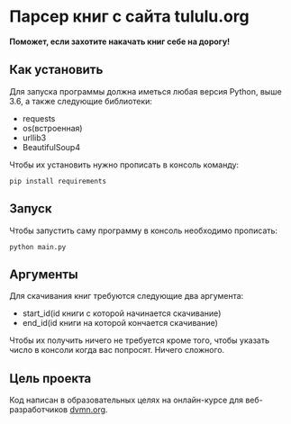 # Парсер книг с сайта tululu.org
 **Поможет, если захотите накачать книг себе на дорогу!**

## Как установить
Для запуска программы должна иметься любая версия Python, выше 3.6, а также следующие библиотеки:
- requests
- os(встроенная)
- urllib3
- BeautifulSoup4

Чтобы их установить нужно прописать в консоль команду:
```
pip install requirements
```

## Запуск
Чтобы запустить саму программу в консоль необходимо прописать:
```
python main.py
```

## Аргументы
Для скачивания книг требуются следующие два аргумента:

- start_id(id книги с которой начинается скачивание)
- end_id(id книги на которой кончается скачивание)

Чтобы их получить ничего не требуется кроме того, чтобы указать число в консоли когда вас попросят. Ничего сложного.

## Цель проекта
Код написан в образовательных целях на онлайн-курсе для веб-разработчиков [dvmn.org](https://dvmn.org/).